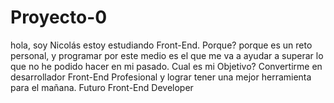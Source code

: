 # Proyecto-0
hola, soy Nicolás
estoy estudiando Front-End.
Porque?
porque es un reto personal, y programar por este medio es el que me va a ayudar a superar lo que no he podido hacer en mi pasado.
Cual es mi Objetivo?
Convertirme en desarrollador Front-End Profesional y lograr tener una mejor herramienta para el mañana.
Futuro Front-End Developer
